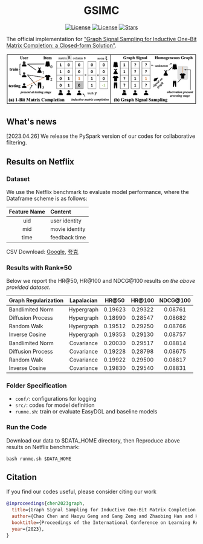 <h1 align="center"><b>GSIMC</b></h1>
<p align="center">
    <a href="https://openreview.net/forum?id=G_HSyfLk0m"> <img alt="License" src="https://img.shields.io/static/v1?label=Pub&message=ICLR%2723&color=blue"></a>
    <a href="https://github.com/cchao0116/GSIMC-ICLR2023/blob/main/LICENSE"> <img alt="License" src="https://img.shields.io/github/license/cchao0116/EasyDGL?color=green"></a>
    <a href="https://github.com/cchao0116/GSIMC-ICLR2023/stargazers"><img src="https://img.shields.io/github/stars/cchao0116/GSIMC-ICLR2023?color=yellow&label=Star" alt="Stars"></a>
</p>

The official implementation for
["Graph Signal Sampling for Inductive One-Bit Matrix Completion: a Closed-form Solution"](https://openreview.net/forum?id=G_HSyfLk0m).

<div align=center>
    <img src="docs/Overview.png"/>
</div>

## What's news

[2023.04.26] We release the PySpark version of our codes for collaborative filtering.


## Results on Netflix
### Dataset

We use the Netflix benchmark to evaluate model performance, where the Dataframe scheme is as follows:

| Feature Name | Content        |
|:------------:|:---------------|
|     uid      | user identity  |
|     mid      | movie identity |
|     time     | feedback time  |

CSV Download:
[Google](https://drive.google.com/file/d/1ZIZ613YNKe1HxL23VamWuG_bf3x6qa9u/view?usp=share_link),
[夸克](https://pan.quark.cn/s/4f33de48bf2a)

### Results with Rank=50

Below we report the HR@50, HR@100 and NDCG@100 results *on the above provided dataset*.

| Graph Regularization | Lapalacian  |  HR@50  | HR@100  | NDCG@100 |
|:---------------------|:----------:|:-------:|:-------:|:--------:|
| Bandlimited Norm     | Hypergraph | 0.19623 | 0.29322 | 0.08761  |
| Diffusion Process    | Hypergraph | 0.18990 | 0.28547 | 0.08682  | 
| Random Walk          | Hypergraph | 0.19512 | 0.29250 | 0.08766  | 
| Inverse Cosine       | Hypergraph | 0.19353 | 0.29130 | 0.08757  | 
| Bandlimited Norm     | Covariance | 0.20030 | 0.29517 | 0.08814  |
| Diffusion Process    | Covariance | 0.19228 | 0.28798 | 0.08675  | 
| Random Walk          | Covariance | 0.19922 | 0.29500 | 0.08817  | 
| Inverse Cosine       | Covariance | 0.19830 | 0.29540 | 0.08831  | 

### Folder Specification

- ```conf/```: configurations for logging
- ```src/```: codes for model definition
- ```runme.sh```: train or evaluate EasyDGL and baseline models

### Run the Code

Download our data to $DATA_HOME directory,
then Reproduce above results on Netflix benchmark:

``` 
bash runme.sh $DATA_HOME
```

## Citation

If you find our codes useful, please consider citing our work

```bibtex
@inproceedings{chen2023graph,
  title={Graph Signal Sampling for Inductive One-Bit Matrix Completion: a Closed-form Solution},
  author={Chao Chen and Haoyu Geng and Gang Zeng and Zhaobing Han and Hua Chai and Xiaokang Yang and Junchi Yan},
  booktitle={Proceedings of the International Conference on Learning Representations (ICLR'23)},
  year={2023},
}
```
